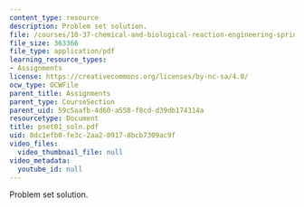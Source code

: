 ```yaml
---
content_type: resource
description: Problem set solution.
file: /courses/10-37-chemical-and-biological-reaction-engineering-spring-2007/0dc1efb0fe3c2aa209178bcb7309ac9f_pset01_soln.pdf
file_size: 363366
file_type: application/pdf
learning_resource_types:
- Assignments
license: https://creativecommons.org/licenses/by-nc-sa/4.0/
ocw_type: OCWFile
parent_title: Assignments
parent_type: CourseSection
parent_uid: 59c5aafb-4d60-a558-f8cd-d39db174314a
resourcetype: Document
title: pset01_soln.pdf
uid: 0dc1efb0-fe3c-2aa2-0917-8bcb7309ac9f
video_files:
  video_thumbnail_file: null
video_metadata:
  youtube_id: null
---
```

Problem set solution.